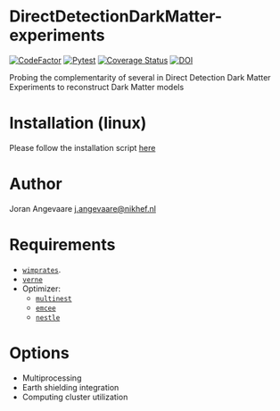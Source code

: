 # DirectDetectionDarkMatter-experiments
[![CodeFactor](https://www.codefactor.io/repository/github/joranangevaare/dddm/badge)](https://www.codefactor.io/repository/github/joranangevaare/dddm)
[![Pytest](https://github.com/joranangevaare/dddm/workflows/Pytest/badge.svg)](https://github.com/joranangevaare/dddm/actions?query=workflow%3APytest)
[![Coverage Status](https://coveralls.io/repos/joranangevaare/jorana/dddm/badge.svg?branch=master)](https://coveralls.io/github/joranangevaare/dddm?branch=master)
[![DOI](https://zenodo.org/badge/214990710.svg)](https://zenodo.org/badge/latestdoi/214990710)

Probing the complementarity of several in Direct Detection Dark Matter Experiments to reconstruct Dark Matter models

# Installation (linux)

Please follow the installation script [here](https://github.com/JoranAngevaare/dddm/blob/master/.github/scripts/install_on_linux.sh)

# Author
Joran Angevaare <j.angevaare@nikhef.nl>

# Requirements
 - [`wimprates`](https://github.com/jorana/wimprates).
 - [`verne`](https://github.com/jorana/verne)
 - Optimizer:
    - [`multinest`](https://github.com/JohannesBuchner/PyMultiNest)
    - [`emcee`](https://emcee.readthedocs.io/en/stable/)
    - [`nestle`](http://kylebarbary.com/nestle/)

# Options
 - Multiprocessing
 - Earth shielding integration
 - Computing cluster utilization


